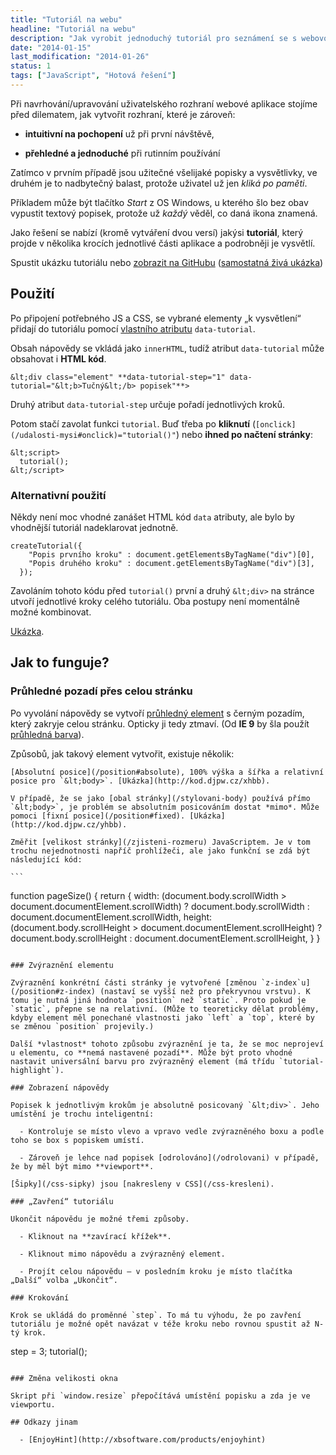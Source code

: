 ```yaml
---
title: "Tutoriál na webu"
headline: "Tutoriál na webu"
description: "Jak vyrobit jednoduchý tutoriál pro seznámení se s webovou aplikací."
date: "2014-01-15"
last_modification: "2014-01-26"
status: 1
tags: ["JavaScript", "Hotová řešení"]
---
```


Při navrhování/upravování uživatelského rozhraní webové aplikace stojíme před dilematem, jak vytvořit rozhraní, které je zároveň:

  - **intuitivní na pochopení** už při první návštěvě,

  - **přehledné a jednoduché** při rutinním používání

Zatímco v prvním případě jsou užitečné všelijaké popisky a vysvětlivky, ve druhém je to nadbytečný balast, protože uživatel už jen *kliká po paměti*.

Příkladem může být tlačítko *Start* z OS Windows, u kterého šlo bez obav vypustit textový popisek, protože už *každý* věděl, co daná ikona znamená.

Jako řešení se nabízí (kromě vytváření dvou versí) jakýsi **tutoriál**, který projde v několika krocích jednotlivé části aplikace a podrobněji je vysvětlí.

Spustit ukázku tutoriálu nebo [zobrazit na GitHubu](https://github.com/Jahoda/tutorial) ([samostatná živá ukázka](http://kod.djpw.cz/pmbb))

## Použití

Po připojení potřebného JS a CSS, se vybrané elementy „k vysvětlení“ přidají do tutoriálu pomocí [vlastního atributu](/vlastni-html-znacky) `data-tutorial`.

Obsah nápovědy se vkládá jako `innerHTML`, tudíž atribut `data-tutorial` může obsahovat i **HTML kód**.

```
&lt;div class="element" **data-tutorial-step="1" data-tutorial="&lt;b>Tučný&lt;/b> popisek"**>
```

Druhý atribut `data-tutorial-step` určuje pořadí jednotlivých kroků.

Potom stačí zavolat funkci `tutorial`. Buď třeba po **kliknutí** (`[onclick](/udalosti-mysi#onclick)="tutorial()"`) nebo **ihned po načtení stránky**:

```
&lt;script>
  tutorial();
&lt;/script>
```

### Alternativní použití

Někdy není moc vhodné zanášet HTML kód `data` atributy, ale bylo by vhodnější tutoriál nadeklarovat jednotně.

```
createTutorial({
    "Popis prvního kroku" : document.getElementsByTagName("div")[0],
    "Popis druhého kroku" : document.getElementsByTagName("div")[3],
  });
```

Zavoláním tohoto kódu před `tutorial()` první a druhý `&lt;div>` na stránce utvoří jednotlivé kroky celého tutoriálu. Oba postupy není momentálně možné kombinovat.

[Ukázka](http://kod.djpw.cz/qmbb).

## Jak to funguje?

### Průhledné pozadí přes celou stránku

Po vyvolání nápovědy se vytvoří [průhledný element](/opacity) s černým pozadím, který zakryje celou stránku. Opticky ji tedy ztmaví. (Od **IE 9** by šla použít [průhledná barva](/css-sipky)).

Způsobů, jak takový element vytvořit, existuje několik:

    [Absolutní posice](/position#absolute), 100% výška a šířka a relativní posice pro `&lt;body>`. [Ukázka](http://kod.djpw.cz/xhbb).

    V případě, že se jako [obal stránky](/stylovani-body) používá přímo `&lt;body>`, je problém se absolutním posicováním dostat *mimo*. Může pomoci [fixní posice](/position#fixed). [Ukázka](http://kod.djpw.cz/yhbb).

    Změřit [velikost stránky](/zjisteni-rozmeru) JavaScriptem. Je v tom trochu nejednotnosti napříč prohlížeči, ale jako funkční se zdá být následující kód:

    ```
function pageSize() {
  return {
    width: (document.body.scrollWidth > document.documentElement.scrollWidth) ? document.body.scrollWidth : document.documentElement.scrollWidth,
    height: (document.body.scrollHeight > document.documentElement.scrollHeight) ? document.body.scrollHeight : document.documentElement.scrollHeight,
  }
}
```

### Zvýraznění elementu

Zvýraznění konkrétní části stránky je vytvořené [změnou `z-index`u](/position#z-index) (nastaví se vyšší než pro překryvnou vrstvu). K tomu je nutná jiná hodnota `position` než `static`. Proto pokud je `static`, přepne se na relativní. (Může to teoreticky dělat problémy, kdyby element měl ponechané vlastnosti jako `left` a `top`, které by se změnou `position` projevily.)

Další *vlastnost* tohoto způsobu zvýraznění je ta, že se moc neprojeví u elementu, co **nemá nastavené pozadí**. Může být proto vhodné nastavit universální barvu pro zvýrazněný element (má třídu `tutorial-highlight`).

### Zobrazení nápovědy

Popisek k jednotlivým krokům je absolutně posicovaný `&lt;div>`. Jeho umístění je trochu inteligentní:

  - Kontroluje se místo vlevo a vpravo vedle zvýrazněného boxu a podle toho se box s popiskem umístí.

  - Zároveň je lehce nad popisek [odrolováno](/odrolovani) v případě, že by měl být mimo **viewport**.

[Šipky](/css-sipky) jsou [nakresleny v CSS](/css-kresleni).

### „Zavření“ tutoriálu

Ukončit nápovědu je možné třemi způsoby.

  - Kliknout na **zavírací křížek**.

  - Kliknout mimo nápovědu a zvýrazněný element.

  - Projít celou nápovědu — v posledním kroku je místo tlačítka „Další“ volba „Ukončit“.

### Krokování

Krok se ukládá do proměnné `step`. To má tu výhodu, že po zavření tutoriálu je možné opět navázat v téže kroku nebo rovnou spustit až N-tý krok.

```
step = 3;
tutorial();
```

### Změna velikosti okna

Skript při `window.resize` přepočítává umístění popisku a zda je ve viewportu.

## Odkazy jinam

  - [EnjoyHint](http://xbsoftware.com/products/enjoyhint)